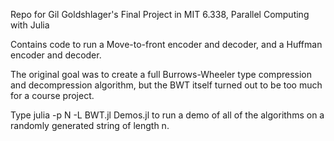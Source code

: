 Repo for Gil Goldshlager's Final Project in MIT 6.338, Parallel Computing with Julia

Contains code to run a Move-to-front encoder and decoder, and a Huffman encoder and decoder.  

The original goal was to create a full Burrows-Wheeler type compression and decompression algorithm, but the BWT itself turned out to be too much for a course project.

Type julia -p N -L BWT.jl Demos.jl <n> to run a demo of all of the algorithms on a randomly generated string of length n. 